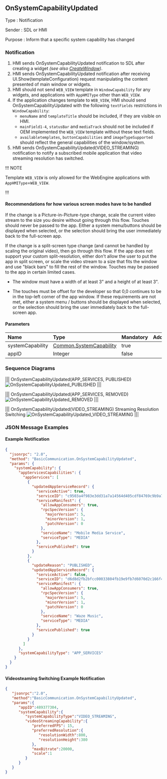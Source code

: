 ## OnSystemCapabilityUpdated

Type
: Notification

Sender
: SDL or HMI

Purpose
: Inform that a specific system capability has changed

### Notification

1. HMI sends OnSystemCapabilityUpdated notification to SDL after creating a widget _(see also [CreateWindow](https://smartdevicelink.com/en/docs/hmi/master/ui/createwindow/))_.
2. HMI sends OnSystemCapabilityUpdated notification after receiving UI.Show(templateConfiguration) request manipulating the content presented of main window or widgets.
3. HMI should not send `WEB_VIEW` template in `WindowCapability` for any widgets, and applications with `AppHMIType` other than `WEB_VIEW`.
4. If the application changes template to `WEB_VIEW`, HMI should send OnSystemCapabilityUpdated with the following `textFields` restrictions in `WindowCapability`:
    * `menuName` and `templateTitle` should be included, if they are visible on HMI.
    * `mainField1-4`, `statusBar` and `mediaTrack` should not be included if OEM implemented the `WEB_VIEW` template without these text fields.
    * `availabletemplates`, `buttonCapabilities` and `imageTypeSupported` should reflect the general capabilities of the window/system.
5. HMI sends OnSystemCapabilityUpdated(VIDEO_STREAMING) notification to notify a subscribed mobile application that video streaming resolution has switched.

!!! NOTE

Template `WEB_VIEW` is only allowed for the WebEngine applications with `AppHMIType`=`WEB_VIEW`.

!!!

#### Recommendations for how various screen modes have to be handled

If the change is a Picture-in-Picture-type change, scale the current video stream to the size you desire without going through this flow. Touches should never be passed to the app. Either a system menu/buttons should be displayed when selected, or the selection should bring the user immediately back to the full-screen app.

If the change is a split-screen type change (and cannot be handled by scaling the original video), then go through this flow. If the app does not support your custom split-resolution, either don't allow the user to put the app in split screen, or scale the video stream to a size that fits the window and use "black bars" to fill the rest of the window. Touches may be passed to the app in certain limited cases.

 * The window must have a width of at least 3" and a height of at least 3".

 * The touches must be offset for the developer so that 0,0 continues to be in the top-left corner of the app window. If these requirements are not met, either a system menu / buttons should be displayed when selected, or the selection should bring the user immediately back to the full-screen app.

#### Parameters

|Name|Type|Mandatory|Additional|
|:---|:---|:--------|:---------|
|systemCapability|[Common.SystemCapability](../../common/structs/#systemcapability)|true||
|appID|Integer|false||

### Sequence Diagrams

|||
OnSystemCapabilityUpdated(APP_SERVICES, PUBLISHED)
![OnSystemCapabilityUpdated_PUBLISHED](./assets/OnSystemCapabilityUpdated_PUBLISHED.png)
|||

|||
OnSystemCapabilityUpdated(APP_SERVICES, REMOVED)
![OnSystemCapabilityUpdated_REMOVED](./assets/OnSystemCapabilityUpdated_REMOVED.png)
|||

|||
OnSystemCapabilityUpdated(VIDEO_STREAMING) Streaming Resolution Switching
![OnSystemCapabilityUpdated_VIDEO_STREAMING](./assets/OnSystemCapabilityUpdated_VIDEO_STREAMING.png)
|||

### JSON Message Examples

#### Example Notification

```json
{
  "jsonrpc": "2.0",
  "method": "BasicCommunication.OnSystemCapabilityUpdated",
  "params": {
    "systemCapability": {
      "appServicesCapabilities": {
        "appServices": [
          {
            "updatedAppServiceRecord": {
              "serviceActive": true,
              "serviceID": "c9503a4f983e3dd31a7a14564d405cdf84769c9b9a71cae9cc211a0b74e93629",
              "serviceManifest": {
                "allowAppConsumers": true,
                "rpcSpecVersion": {
                  "majorVersion": 5,
                  "minorVersion": 1,
                  "patchVersion": 0
                },
                "serviceName": "Mobile Media Service",
                "serviceType": "MEDIA"
              },
              "servicePublished": true
            }
          },
          {
            "updateReason": "PUBLISHED",
            "updatedAppServiceRecord": {
              "serviceActive": false,
              "serviceID": "d6d8d2fb2bfcc00033804fb19e9fb7d6070d2c166f49881563276f17478c39f8",
              "serviceManifest": {
                "allowAppConsumers": true,
                "rpcSpecVersion": {
                  "majorVersion": 5,
                  "minorVersion": 1,
                  "patchVersion": 0
                },
                "serviceName": "Waze Music",
                "serviceType": "MEDIA"
              },
              "servicePublished": true
            }
          }
        ]
      },
      "systemCapabilityType": "APP_SERVICES"
    }
  }
}
```

#### Videosteaming Switching Example Notification

```json
{
   "jsonrpc":"2.0",
   "method":"BasicCommunication.OnSystemCapabilityUpdated",
   "params":{
      "appID":489377304,
      "systemCapability":{
         "systemCapabilityType":"VIDEO_STREAMING",
         "videoStreamingCapability":{
            "preferredFPS": 15,
            "preferredResolution":{
               "resolutionWidth":800,
               "resolutionHeight":380
            },
            "maxBitrate":20000,
            "scale":1
         }
      }
   }
}
```
